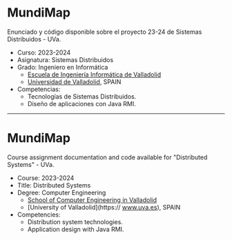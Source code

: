 # MundiMap

Enunciado y código disponible sobre el proyecto 23-24 de Sistemas Distribuidos - UVa.

* Curso: 2023-2024
* Asignatura: Sistemas Distribuidos
* Grado: Ingeniero en Informática
  * [Escuela de Ingeniería Informática de Valladolid](https://www.inf.uva.es)
  * [Universidad de Valladolid](https://www.uva.es), SPAIN
* Competencias:
  * Tecnologías de Sistemas Distribuidos.
  * Diseño de aplicaciones con Java RMI.

---

# MundiMap

Course assignment documentation and code available for "Distributed Systems" - UVa.

* Course: 2023-2024
* Title: Distributed Systems
* Degree: Computer Engineering
  * [School of Computer Engineering in Valladolid](https://www.inf.uva.es)
  * [University of Valladolid](https:// www.uva.es), SPAIN
* Competencies:
  * Distribution system technologies.
  * Application design with Java RMI.
